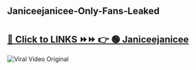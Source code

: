 
 ## Janiceejanicee-Only-Fans-Leaked

# <h2><a href="https://clipsfans.com/Janiceejanicee&ref=git">🔗 Click to LINKS ⏩⏩ 👉 🟢 Janiceejanicee </a></h2>

<a href="https://clipsfans.com/Janiceejanicee&ref=git" rel="nofollow" data-target="animated-image.originalLink"><img src="https://i.ibb.co.com/xMMVF88/686577567.gif" alt="Viral Video Original" style="max-width: 100%; display: inline-block;" data-target="animated-image.originalImage"></a>
